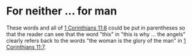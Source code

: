 # For neither ... for man

These words and all of [1 Corinthians 11:8](./07.md) could be put in parentheses so that the reader can see that the word "this" in "this is why ... the angels" clearly refers back to the words "the woman is the glory of the man" in [1 Corinthians 11:7](./07.md).

